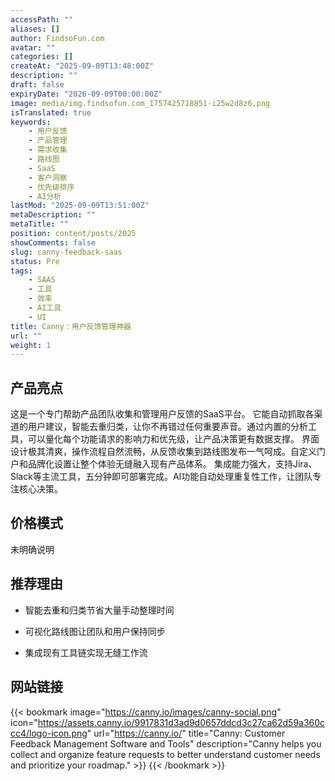 ```yaml
---
accessPath: ""
aliases: []
author: FindsoFun.com
avatar: ""
categories: []
createAt: "2025-09-09T13:48:00Z"
description: ""
draft: false
expiryDate: "2026-09-09T00:00:00Z"
image: media/img.findsofun.com_1757425718851-i25w2d8z6.png
isTranslated: true
keywords:
    - 用户反馈
    - 产品管理
    - 需求收集
    - 路线图
    - SaaS
    - 客户洞察
    - 优先级排序
    - AI分析
lastMod: "2025-09-09T13:51:00Z"
metaDescription: ""
metaTitle: ""
position: content/posts/2025
showComments: false
slug: canny-feedback-saas
status: Pre
tags:
    - SAAS
    - 工具
    - 效率
    - AI工具
    - UI
title: Canny：用户反馈管理神器
url: ""
weight: 1
---
```

## 产品亮点
这是一个专门帮助产品团队收集和管理用户反馈的SaaS平台。
它能自动抓取各渠道的用户建议，智能去重归类，让你不再错过任何重要声音。通过内置的分析工具，可以量化每个功能请求的影响力和优先级，让产品决策更有数据支撑。
界面设计极其清爽，操作流程自然流畅，从反馈收集到路线图发布一气呵成。自定义门户和品牌化设置让整个体验无缝融入现有产品体系。
集成能力强大，支持Jira、Slack等主流工具，五分钟即可部署完成。AI功能自动处理重复性工作，让团队专注核心决策。

## 价格模式
<!--more-->未明确说明

## 推荐理由
- 智能去重和归类节省大量手动整理时间

- 可视化路线图让团队和用户保持同步

- 集成现有工具链实现无缝工作流

## 网站链接
{{< bookmark image="https://canny.io/images/canny-social.png" icon="https://assets.canny.io/9917831d3ad9d0657ddcd3c27ca62d59a360ccc4/logo-icon.png" url="https://canny.io/" title="Canny: Customer Feedback Management Software and Tools" description="Canny helps you collect and organize feature requests to better understand customer needs and prioritize your roadmap." >}}
{{< /bookmark >}}

